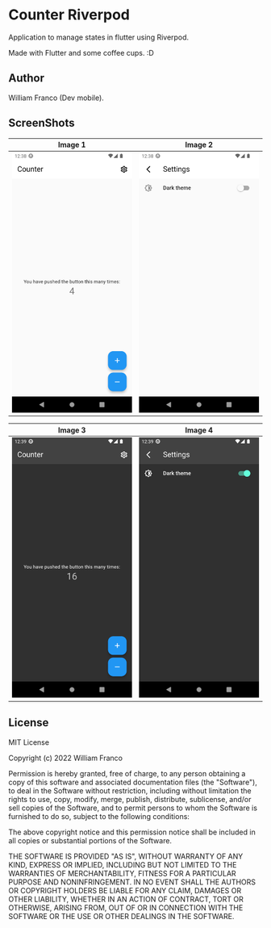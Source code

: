 # Counter Riverpod

Application to manage states in flutter using Riverpod.

Made with Flutter and some coffee cups. :D

## Author

William Franco (Dev mobile).

## ScreenShots

| Image 1 | Image 2 |
|----------|----------|
| ![example](assets/screenshots/screen-1.png) | ![example](assets/screenshots/screen-2.png) |

| Image 3 | Image 4 |
|----------|----------|
| ![example](assets/screenshots/screen-3.png) | ![example](assets/screenshots/screen-4.png) |

## License

MIT License

Copyright (c) 2022 William Franco

Permission is hereby granted, free of charge, to any person obtaining a copy
of this software and associated documentation files (the "Software"), to deal
in the Software without restriction, including without limitation the rights
to use, copy, modify, merge, publish, distribute, sublicense, and/or sell
copies of the Software, and to permit persons to whom the Software is
furnished to do so, subject to the following conditions:

The above copyright notice and this permission notice shall be included in all
copies or substantial portions of the Software.

THE SOFTWARE IS PROVIDED "AS IS", WITHOUT WARRANTY OF ANY KIND, EXPRESS OR
IMPLIED, INCLUDING BUT NOT LIMITED TO THE WARRANTIES OF MERCHANTABILITY,
FITNESS FOR A PARTICULAR PURPOSE AND NONINFRINGEMENT. IN NO EVENT SHALL THE
AUTHORS OR COPYRIGHT HOLDERS BE LIABLE FOR ANY CLAIM, DAMAGES OR OTHER
LIABILITY, WHETHER IN AN ACTION OF CONTRACT, TORT OR OTHERWISE, ARISING FROM,
OUT OF OR IN CONNECTION WITH THE SOFTWARE OR THE USE OR OTHER DEALINGS IN THE
SOFTWARE.
